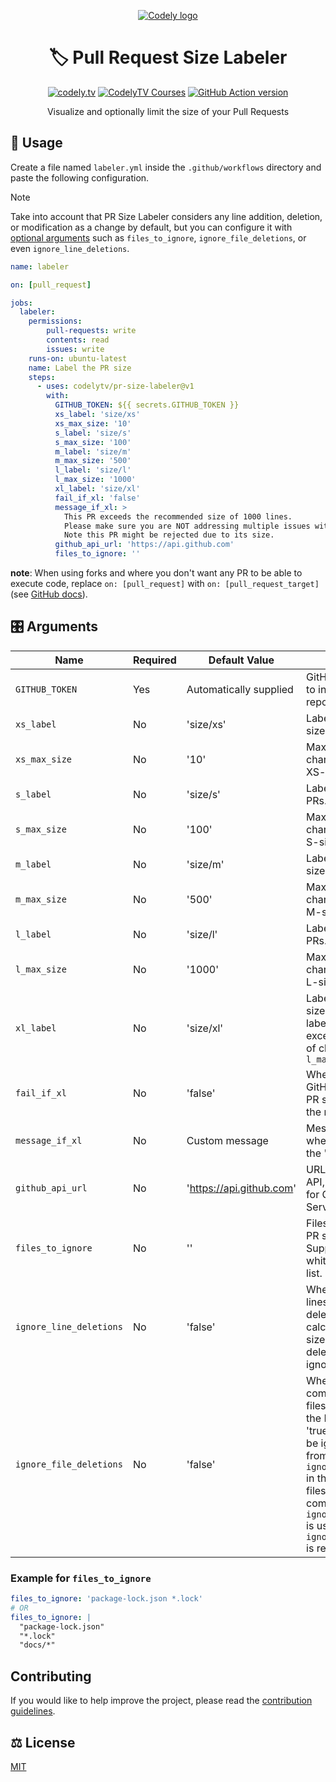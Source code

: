 <p align="center">
  <a href="https://codely.com">
    <picture>
      <source media="(prefers-color-scheme: dark)" srcset="https://codely.com/logo/codely_logo-dark.svg">
      <source media="(prefers-color-scheme: light)" srcset="https://codely.com/logo/codely_logo-light.svg">
      <img alt="Codely logo" src="https://codely.com/logo/codely_logo.svg">
    </picture>
  </a>
</p>

<h1 align="center">
  🏷 Pull Request Size Labeler
</h1>

<p align="center">
    <a href="https://github.com/CodelyTV"><img src="https://img.shields.io/badge/CodelyTV-OS-green.svg?style=flat-square" alt="codely.tv"/></a>
    <a href="http://pro.codely.tv"><img src="https://img.shields.io/badge/CodelyTV-PRO-black.svg?style=flat-square" alt="CodelyTV Courses"/></a>
    <a href="https://github.com/marketplace/actions/pull-request-size-labeler"><img src="https://img.shields.io/github/v/release/CodelyTV/pr-size-labeler?style=flat-square" alt="GitHub Action version"></a>
</p>

<p align="center">
    Visualize and optionally limit the size of your Pull Requests
</p>

## 🚀 Usage

Create a file named `labeler.yml` inside the `.github/workflows` directory and paste the following configuration.

> [!NOTE]
> Take into account that PR Size Labeler considers any line addition, deletion, or modification as a change by default, but you can configure it with [optional arguments](https://github.com/CodelyTV/pr-size-labeler?tab=readme-ov-file#%EF%B8%8F-arguments) such as `files_to_ignore`, `ignore_file_deletions`, or even `ignore_line_deletions`.

```yml
name: labeler

on: [pull_request]

jobs:
  labeler:
    permissions:
        pull-requests: write
        contents: read
        issues: write
    runs-on: ubuntu-latest
    name: Label the PR size
    steps:
      - uses: codelytv/pr-size-labeler@v1
        with:
          GITHUB_TOKEN: ${{ secrets.GITHUB_TOKEN }}
          xs_label: 'size/xs'
          xs_max_size: '10'
          s_label: 'size/s'
          s_max_size: '100'
          m_label: 'size/m'
          m_max_size: '500'
          l_label: 'size/l'
          l_max_size: '1000'
          xl_label: 'size/xl'
          fail_if_xl: 'false'
          message_if_xl: >
            This PR exceeds the recommended size of 1000 lines.
            Please make sure you are NOT addressing multiple issues with one PR.
            Note this PR might be rejected due to its size.
          github_api_url: 'https://api.github.com'
          files_to_ignore: ''
```

**note**: When using forks and where you don't want any PR to be able to execute code, replace `on: [pull_request]` with `on: [pull_request_target]` (see [GitHub docs](https://docs.github.com/en/actions/reference/events-that-trigger-workflows#pull_request_target)).

## 🎛️ Arguments

| Name                    | Required | Default Value        | Description                                                                                                               |
|-------------------------|----------|----------------------|---------------------------------------------------------------------------------------------------------------------------|
| `GITHUB_TOKEN`          | Yes      | Automatically supplied| GitHub token needed to interact with the repository.                                                                     |
| `xs_label`              | No       | 'size/xs'            | Label for very small-sized PRs.                                                                                           |
| `xs_max_size`           | No       | '10'                 | Maximum number of changes allowed for XS-sized PRs.                                                                       |
| `s_label`               | No       | 'size/s'             | Label for small-sized PRs.                                                                                                |
| `s_max_size`            | No       | '100'                | Maximum number of changes allowed for S-sized PRs.                                                                        |
| `m_label`               | No       | 'size/m'             | Label for medium-sized PRs.                                                                                               |
| `m_max_size`            | No       | '500'                | Maximum number of changes allowed for M-sized PRs.                                                                        |
| `l_label`               | No       | 'size/l'             | Label for large-sized PRs.                                                                                                |
| `l_max_size`            | No       | '1000'               | Maximum number of changes allowed for L-sized PRs.                                                                        |
| `xl_label`              | No       | 'size/xl'            | Label for extra-large-sized PRs. A PR will be labeled as 'xl' if it exceeds the amount of changes defined in `l_max_size` |
| `fail_if_xl`            | No       | 'false'              | Whether to fail the GitHub workflow if the PR size is 'XL' (blocks the merge).                                            |
| `message_if_xl`         | No       | Custom message       | Message to display when a PR exceeds the 'XL' size limit.                                                                 |
| `github_api_url`        | No       | 'https://api.github.com' | URL for the GitHub API, can be changed for GitHub Enterprise Servers.                                                 |
| `files_to_ignore`       | No       | ''                   | Files to ignore during PR size calculation. Supports newline or whitespace delimited list.                                |
| `ignore_line_deletions` | No       | 'false'              | Whether to ignore lines which are deleted when calculating the PR size. If set to 'true', deleted lines will be ignored.  |
| `ignore_file_deletions` | No       | 'false'              | Whether to ignore completely deleted files when calculating the PR size. If set to 'true', deleted files will be ignored. Distinct from `ignore_line_deletions` in that it only ignores files which are deleted completely. If `ignore_line_deletions` is used then using `ignore_file_deletions` is redundant.            |

### Example for `files_to_ignore`

```yml
files_to_ignore: 'package-lock.json *.lock'
# OR
files_to_ignore: |
  "package-lock.json"
  "*.lock"
  "docs/*"
```

## Contributing

If you would like to help improve the project, please read the [contribution guidelines](https://github.com/CodelyTV/pr-size-labeler/blob/main/.github/CONTRIBUTIONS.md).

## ⚖️ License

[MIT](LICENSE)

